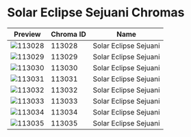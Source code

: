 # Solar Eclipse Sejuani Chromas

| Preview | Chroma ID | Name |
|---------|-----------|------|
| ![113028](https://raw.communitydragon.org/latest/plugins/rcp-be-lol-game-data/global/default/v1/champion-chroma-images/113/113028.png) | 113028 | Solar Eclipse Sejuani |
| ![113029](https://raw.communitydragon.org/latest/plugins/rcp-be-lol-game-data/global/default/v1/champion-chroma-images/113/113029.png) | 113029 | Solar Eclipse Sejuani |
| ![113030](https://raw.communitydragon.org/latest/plugins/rcp-be-lol-game-data/global/default/v1/champion-chroma-images/113/113030.png) | 113030 | Solar Eclipse Sejuani |
| ![113031](https://raw.communitydragon.org/latest/plugins/rcp-be-lol-game-data/global/default/v1/champion-chroma-images/113/113031.png) | 113031 | Solar Eclipse Sejuani |
| ![113032](https://raw.communitydragon.org/latest/plugins/rcp-be-lol-game-data/global/default/v1/champion-chroma-images/113/113032.png) | 113032 | Solar Eclipse Sejuani |
| ![113033](https://raw.communitydragon.org/latest/plugins/rcp-be-lol-game-data/global/default/v1/champion-chroma-images/113/113033.png) | 113033 | Solar Eclipse Sejuani |
| ![113034](https://raw.communitydragon.org/latest/plugins/rcp-be-lol-game-data/global/default/v1/champion-chroma-images/113/113034.png) | 113034 | Solar Eclipse Sejuani |
| ![113035](https://raw.communitydragon.org/latest/plugins/rcp-be-lol-game-data/global/default/v1/champion-chroma-images/113/113035.png) | 113035 | Solar Eclipse Sejuani |